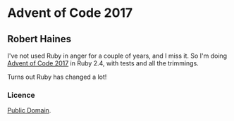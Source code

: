 # Advent of Code 2017
## Robert Haines

I've not used Ruby in anger for a couple of years, and I miss it. So I'm doing [Advent of Code 2017](http://adventofcode.com/2017) in Ruby 2.4, with tests and all the trimmings.

Turns out Ruby has changed a lot!

### Licence

[Public Domain](http://unlicense.org).
